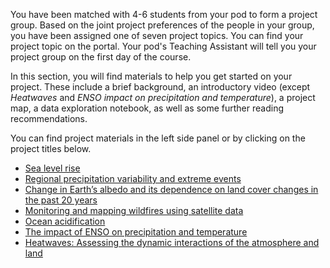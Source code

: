 You have been matched with 4-6 students from your pod to form a project group. Based on the joint project preferences of the people in your group, you have been assigned one of seven project topics. You can find your project topic on the portal. Your pod's Teaching Assistant will tell you your project group on the first day of the course.

In this section, you will find materials to help you get started on your project. These include a brief background, an introductory video (except _Heatwaves_ and _ENSO impact on precipitation and temperature_), a project map, a data exploration notebook, as well as some further reading recommendations.

You can find project materials in the left side panel or by clicking on the project titles below.
- [Sea level rise](./project-notebooks/Sea_level_rise.ipynb)
- [Regional precipitation variability and extreme events](./project-notebooks/Regional_precipitation_variability.ipynb)
- [Change in Earth’s albedo and its dependence on land cover changes in the past 20 years](./project-notebooks/Surface_albedo_and_land_use.ipynb)
- [Monitoring and mapping wildfires using satellite data](./project-notebooks/Wildfires_and_burnt_areas.ipynb)
- [Ocean acidification](./project-notebooks/Ocean_acidification.ipynb)
- [The impact of ENSO on precipitation and temperature](./project-notebooks/ENSO_impact_on_precipitation_and_temperature.ipynb)
- [Heatwaves: Assessing the dynamic interactions of the atmosphere and land](./project-notebooks/Heatwaves.ipynb)



